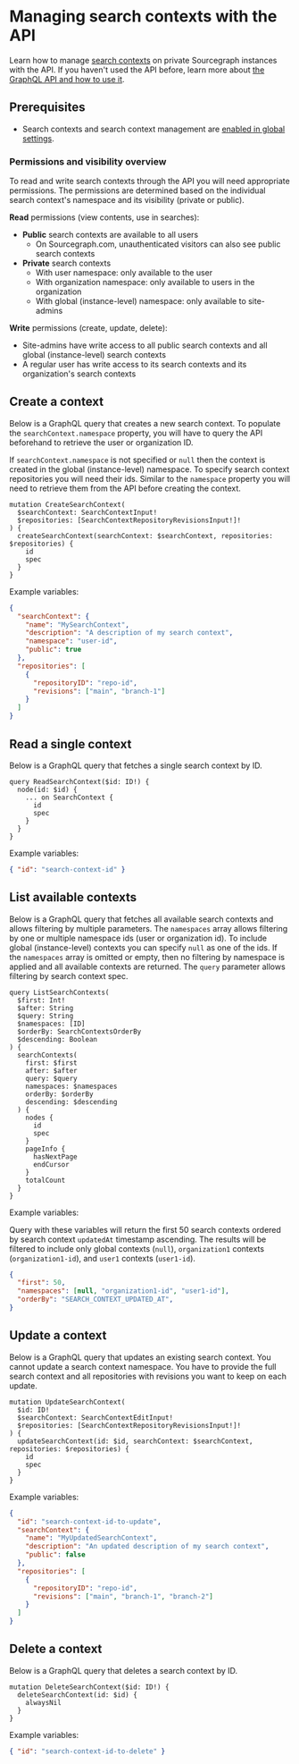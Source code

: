 # Managing search contexts with the API

Learn how to manage [search contexts](../../code_search/how-to/search_contexts.md) on private Sourcegraph instances with the API. If you haven't used the API before, learn more about [the GraphQL API and how to use it](index.md).

## Prerequisites

* Search contexts and search context management are [enabled in global settings](../../code_search/explanations/features.md#search-contexts).

### Permissions and visibility overview

To read and write search contexts through the API you will need appropriate permissions. The permissions are determined based on the individual search context's namespace and its visibility (private or public).

**Read** permissions (view contents, use in searches):

* **Public** search contexts are available to all users
  * On Sourcegraph.com, unauthenticated visitors can also see public search contexts
* **Private** search contexts
  * With user namespace: only available to the user
  * With organization namespace: only available to users in the organization
  * With global (instance-level) namespace: only available to site-admins

**Write** permissions (create, update, delete):

* Site-admins have write access to all public search contexts and all global (instance-level) search contexts
* A regular user has write access to its search contexts and its organization's search contexts

## Create a context

Below is a GraphQL query that creates a new search context. To populate the `searchContext.namespace` property, you will have to query the API beforehand to retrieve the user or organization ID.

If `searchContext.namespace` is not specified or `null` then the context is created in the global (instance-level) namespace.
To specify search context repositories you will need their ids. Similar to the `namespace` property you will need to retrieve them from the API before creating the context.

```gql
mutation CreateSearchContext(
  $searchContext: SearchContextInput!
  $repositories: [SearchContextRepositoryRevisionsInput!]!
) {
  createSearchContext(searchContext: $searchContext, repositories: $repositories) {
    id
    spec
  }
}
```

Example variables:

```json
{
  "searchContext": {
    "name": "MySearchContext",
    "description": "A description of my search context",
    "namespace": "user-id",
    "public": true
  },
  "repositories": [
    {
      "repositoryID": "repo-id",
      "revisions": ["main", "branch-1"]
  	}
  ]
}
```

## Read a single context

Below is a GraphQL query that fetches a single search context by ID.

```gql
query ReadSearchContext($id: ID!) {
  node(id: $id) {
    ... on SearchContext {
      id
      spec
    }
  }
}
```

Example variables:

```json
{ "id": "search-context-id" }
```

## List available contexts

Below is a GraphQL query that fetches all available search contexts and allows filtering by multiple parameters. The `namespaces` array allows filtering by one or multiple namespace ids (user or organization id).
To include global (instance-level) contexts you can specify `null` as one of the ids. If the `namespaces` array is omitted or empty, then no filtering by namespace is applied and all available contexts are returned.
The `query` parameter allows filtering by search context spec.

```gql
query ListSearchContexts(
  $first: Int!
  $after: String
  $query: String
  $namespaces: [ID]
  $orderBy: SearchContextsOrderBy
  $descending: Boolean
) {
  searchContexts(
    first: $first
    after: $after
    query: $query
    namespaces: $namespaces
    orderBy: $orderBy
    descending: $descending
  ) {
    nodes {
      id
      spec
    }
    pageInfo {
      hasNextPage
      endCursor
    }
    totalCount
  }
}
```

Example variables:

Query with these variables will return the first 50 search contexts ordered by search context `updatedAt` timestamp ascending. The results will be filtered to include only
global contexts (`null`), `organization1` contexts (`organization1-id`), and `user1` contexts (`user1-id`).

```json
{
  "first": 50,
  "namespaces": [null, "organization1-id", "user1-id"],
  "orderBy": "SEARCH_CONTEXT_UPDATED_AT",
}
```


## Update a context

Below is a GraphQL query that updates an existing search context. You cannot update a search context namespace.
You have to provide the full search context and all repositories with revisions you want to keep on each update.

```gql
mutation UpdateSearchContext(
  $id: ID!
  $searchContext: SearchContextEditInput!
  $repositories: [SearchContextRepositoryRevisionsInput!]!
) {
  updateSearchContext(id: $id, searchContext: $searchContext, repositories: $repositories) {
    id
    spec
  }
}
```

Example variables:

```json
{
  "id": "search-context-id-to-update",
  "searchContext": {
    "name": "MyUpdatedSearchContext",
    "description": "An updated description of my search context",
    "public": false
  },
  "repositories": [
    {
      "repositoryID": "repo-id",
      "revisions": ["main", "branch-1", "branch-2"]
  	}
  ]
}
```

## Delete a context

Below is a GraphQL query that deletes a search context by ID.

```gql
mutation DeleteSearchContext($id: ID!) {
  deleteSearchContext(id: $id) {
    alwaysNil
  }
}
```

Example variables:

```json
{ "id": "search-context-id-to-delete" }
```
